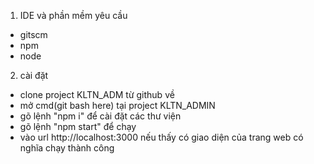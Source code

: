 1. IDE và phần mềm yêu cầu
- gitscm
- npm
- node
2. cài đặt
- clone project KLTN_ADM từ github về
- mở cmd(git bash here) tại project KLTN_ADMIN
- gõ lệnh "npm i" để cài đặt các thư viện
- gõ lệnh "npm start" để chạy
- vào url http://localhost:3000 nếu thấy có giao diện của trang web có nghĩa chạy thành công
